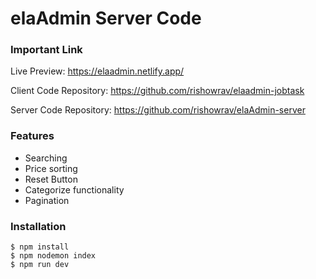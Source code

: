 # elaAdmin Server Code

### Important Link

Live Preview: https://elaadmin.netlify.app/

Client Code Repository: https://github.com/rishowrav/elaadmin-jobtask

Server Code Repository: https://github.com/rishowrav/elaAdmin-server

### Features

- Searching
- Price sorting
- Reset Button
- Categorize functionality
- Pagination

### Installation

```ternimal
$ npm install
$ npm nodemon index
$ npm run dev
```
